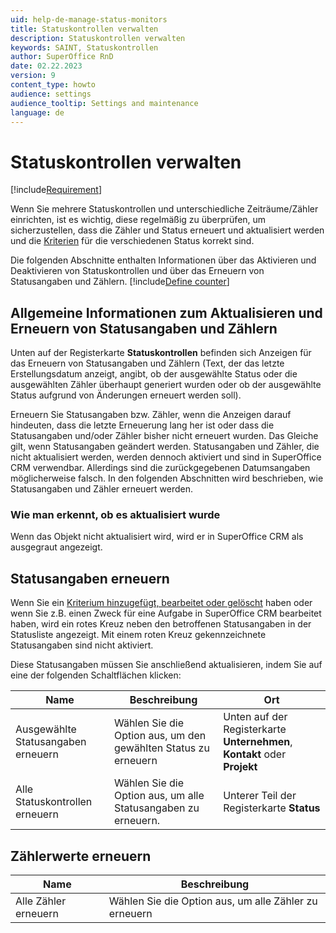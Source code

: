```yaml
---
uid: help-de-manage-status-monitors
title: Statuskontrollen verwalten
description: Statuskontrollen verwalten
keywords: SAINT, Statuskontrollen
author: SuperOffice RnD
date: 02.22.2023
version: 9
content_type: howto
audience: settings
audience_tooltip: Settings and maintenance
language: de
---
```


# Statuskontrollen verwalten

[!include[Requirement](../includes/note-saint-req.md)]

Wenn Sie mehrere Statuskontrollen und unterschiedliche Zeiträume/Zähler einrichten, ist es wichtig, diese regelmäßig zu überprüfen, um sicherzustellen, dass die Zähler und Status erneuert und aktualisiert werden und die [Kriterien][1] für die verschiedenen Status korrekt sind.

Die folgenden Abschnitte enthalten Informationen über das Aktivieren und Deaktivieren von Statuskontrollen und über das Erneuern von Statusangaben und Zählern. [!include[Define counter](../includes/def-counter.md)]

<!-- markdownlint-disable-next-line MD013 -->
## Allgemeine Informationen zum Aktualisieren und Erneuern von Statusangaben und Zählern

Unten auf der Registerkarte **Statuskontrollen** befinden sich Anzeigen für das Erneuern von Statusangaben und Zählern (Text, der das letzte Erstellungsdatum anzeigt, angibt, ob der ausgewählte Status oder die ausgewählten Zähler überhaupt generiert wurden oder ob der ausgewählte Status aufgrund von Änderungen erneuert werden soll).

Erneuern Sie Statusangaben bzw. Zähler, wenn die Anzeigen darauf hindeuten, dass die letzte Erneuerung lang her ist oder dass die Statusangaben und/oder Zähler bisher nicht erneuert wurden. Das Gleiche gilt, wenn Statusangaben geändert werden. Statusangaben und Zähler, die nicht aktualisiert werden, werden dennoch aktiviert und sind in SuperOffice CRM verwendbar. Allerdings sind die zurückgegebenen Datumsangaben möglicherweise falsch. In den folgenden Abschnitten wird beschrieben, wie Statusangaben und Zähler erneuert werden.

### Wie man erkennt, ob es aktualisiert wurde

Wenn das Objekt nicht aktualisiert wird, wird er in SuperOffice CRM als ausgegraut angezeigt.

## Statusangaben erneuern <i class="ph ph-arrow-circle-right" aria-label="Arrow right"></i>

Wenn Sie ein [Kriterium hinzugefügt, bearbeitet oder gelöscht][2] haben oder wenn Sie z.B. einen Zweck für eine Aufgabe in SuperOffice CRM bearbeitet haben, wird ein rotes Kreuz neben den betroffenen Statusangaben in der Statusliste angezeigt. Mit einem roten Kreuz gekennzeichnete Statusangaben sind nicht aktiviert.

Diese Statusangaben müssen Sie anschließend aktualisieren, indem Sie auf eine der folgenden Schaltflächen klicken:

| Name | Beschreibung | Ort |
|---|---|---|
| Ausgewählte Statusangaben erneuern | Wählen Sie die Option aus, um den gewählten Status zu erneuern | Unten auf der Registerkarte **Unternehmen**, **Kontakt** oder **Projekt** |
| Alle Statuskontrollen erneuern | Wählen Sie die Option aus, um alle Statusangaben zu erneuern. | Unterer Teil der Registerkarte **Status** |

## Zählerwerte erneuern

| Name | Beschreibung |
|---|---|
| Alle Zähler erneuern | Wählen Sie die Option aus, um alle Zähler zu erneuern |

<!-- Referenced links -->
[1]: ../../search-options/learn/search-criteria.md
[2]: select-status-criteria.md
